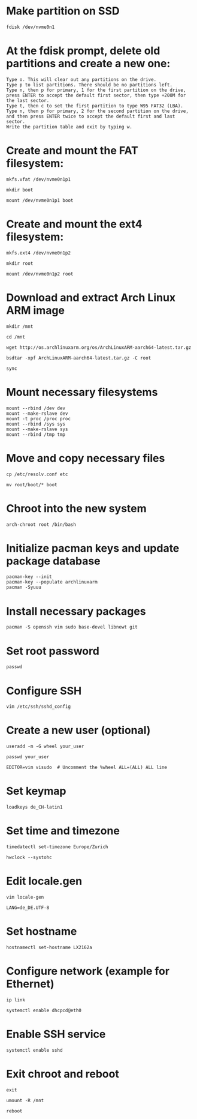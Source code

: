 # Make partition on SSD
```
fdisk /dev/nvme0n1
```
# At the fdisk prompt, delete old partitions and create a new one:

    Type o. This will clear out any partitions on the drive.
    Type p to list partitions. There should be no partitions left.
    Type n, then p for primary, 1 for the first partition on the drive, press ENTER to accept the default first sector, then type +200M for the last sector.
    Type t, then c to set the first partition to type W95 FAT32 (LBA).
    Type n, then p for primary, 2 for the second partition on the drive, and then press ENTER twice to accept the default first and last sector.
    Write the partition table and exit by typing w.

# Create and mount the FAT filesystem:
```
mkfs.vfat /dev/nvme0n1p1
```
```
mkdir boot
```
```
mount /dev/nvme0n1p1 boot
```
# Create and mount the ext4 filesystem:
```
mkfs.ext4 /dev/nvme0n1p2
```
```
mkdir root
```
```
mount /dev/nvme0n1p2 root
```
# Download and extract Arch Linux ARM image
```
mkdir /mnt
```
```
cd /mnt
```
```
wget http://os.archlinuxarm.org/os/ArchLinuxARM-aarch64-latest.tar.gz
```
```
bsdtar -xpf ArchLinuxARM-aarch64-latest.tar.gz -C root
```
```
sync
```
# Mount necessary filesystems
```
mount --rbind /dev dev
mount --make-rslave dev
mount -t proc /proc proc
mount --rbind /sys sys
mount --make-rslave sys
mount --rbind /tmp tmp
```
# Move and copy necessary files
```
cp /etc/resolv.conf etc
```
```
mv root/boot/* boot
```
# Chroot into the new system
```
arch-chroot root /bin/bash
```

# Initialize pacman keys and update package database
```
pacman-key --init
pacman-key --populate archlinuxarm
pacman -Syuuu
```
# Install necessary packages
```
pacman -S openssh vim sudo base-devel libnewt git
```
# Set root password
```
passwd
```
# Configure SSH
```
vim /etc/ssh/sshd_config
```
# Create a new user (optional)
```
useradd -m -G wheel your_user
```
```
passwd your_user
```
```
EDITOR=vim visudo  # Uncomment the %wheel ALL=(ALL) ALL line
```
# Set keymap
```
loadkeys de_CH-latin1
```
# Set time and timezone
```
timedatectl set-timezone Europe/Zurich
```
```
hwclock --systohc
```
# Edit locale.gen
```
vim locale-gen
```
```
LANG=de_DE.UTF-8
```
# Set hostname
```
hostnamectl set-hostname LX2162a
```
# Configure network (example for Ethernet)
```
ip link
```
```
systemctl enable dhcpcd@eth0
```
# Enable SSH service
```
systemctl enable sshd
```
# Exit chroot and reboot
```
exit
```
```
umount -R /mnt
```
```
reboot
```
